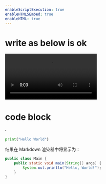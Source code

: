 ```yaml
---
enableScriptExecution: true
enableHTML5Embed: true
enableHTML: true
---
```


# write as below is ok

<video controls>
  <source src="public/videodemo.mp4" type="video/mp4">
  Your browser does not support the video tag.
</video>

# code block
·
```python {cmd=true}
print("Hello World")
```

结果在 Markdown 渲染器中将显示为：

```java {cmd=true}
public class Main {
    public static void main(String[] args) {
        System.out.println("Hello, World!");
    }
}
```